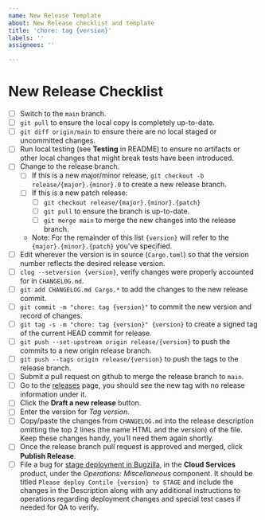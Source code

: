 ```yaml
---
name: New Release Template
about: New Release checklist and template
title: 'chore: tag {version}'
labels: ''
assignees: ''

---
```


# New Release Checklist

 - [ ] Switch to the `main` branch.
 - [ ] `git pull` to ensure the local copy is completely up-to-date.
 - [ ] `git diff origin/main` to ensure there are no local staged or uncommitted changes.
 - [ ] Run local testing (see **Testing** in README) to ensure no artifacts or other local changes that might break tests have been introduced.
 - [ ] Change to the release branch.
    - [ ] If this is a new major/minor release, `git checkout -b release/{major}.{minor}.0` to create a new release branch.
    - [ ] If this is a new patch release:
        - [ ] `git checkout release/{major}.{minor}.{patch}`
        - [ ] `git pull` to ensure the branch is up-to-date.
        - [ ] `git merge main` to merge the new changes into the release branch.
    - Note: For the remainder of this list `{version}` will refer to the `{major}.{minor}.{patch}` you've specified.
- [ ] Edit wherever the version is in source (`Cargo.toml`) so that the version number reflects the desired release version.
- [ ] `clog --setversion {version}`, verify changes were properly accounted for in `CHANGELOG.md`.
- [ ] `git add CHANGELOG.md Cargo.*` to add the changes to the new release commit.
- [ ] `git commit -m "chore: tag {version}"` to commit the new version and record of changes.
- [ ] `git tag -s -m "chore: tag {version}" {version}` to create a signed tag of the current HEAD commit for release.
- [ ] `git push --set-upstream origin release/{version}` to push the commits to a new origin release branch.
- [ ] `git push --tags origin release/{version}` to push the tags to the release branch.
- [ ] Submit a pull request on github to merge the release branch to `main`.
- [ ] Go to the [releases](https://github.com/mozilla-services/contile/releases) page, you should see the new tag with no release information under it.
- [ ] Click the **Draft a new release** button.
- [ ] Enter the version for *Tag version*.
- [ ] Copy/paste the changes from `CHANGELOG.md` into the release description omitting the top 2 lines (the name HTML and the version) of the file. Keep these changes handy, you’ll need them again shortly.
- [ ] Once the release branch pull request is approved and merged, click **Publish Release**.
- [ ] File a bug for [stage deployment in Bugzilla](https://bugzilla.mozilla.org/enter_bug.cgi?assigned_to=nobody%40mozilla.org&bug_status=NEW&bug_type=task&component=Operations%3A%20Miscellaneous&product=Cloud%20Services&short_desc=Please%20deploy%20Contile%20%7Bversion%7D%20to%20stage), in the **Cloud Services** product, under the *Operations: Miscellaneous* component. It should be titled `Please deploy Contile {version} to STAGE` and include the changes in the Description along with any additional instructions to operations regarding deployment changes and special test cases if needed for QA to verify.
